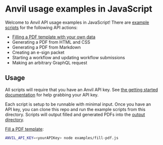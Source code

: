 # Anvil usage examples in JavaScript

Welcome to Anvil API usage examples in JavaScript! There are [example scripts](examples) for the following API actions:

* [Filling a PDF template with your own data](examples/fill-pdf.js)
* Generating a PDF from HTML and CSS
* Generating a PDF from Markdown
* Creating an e-sign packet
* Starting a workflow and updating workflow submissions
* Making an arbitrary GraphQL request

## Usage

All scripts will require that you have an Anvil API key. See [the getting started documentation](https://www.useanvil.com/docs/api/getting-started#api-key) for help grabbing your API key.


Each script is setup to be runnable with minimal input. Once you have an API key, you can clone this repo and run the example scripts from this directory.
Scripts will output filled and generated PDFs into the [output directory](output).

[Fill a PDF template](examples/fill-pdf.js):

```sh
ANVIL_API_KEY=<yourAPIKey> node examples/fill-pdf.js
```
